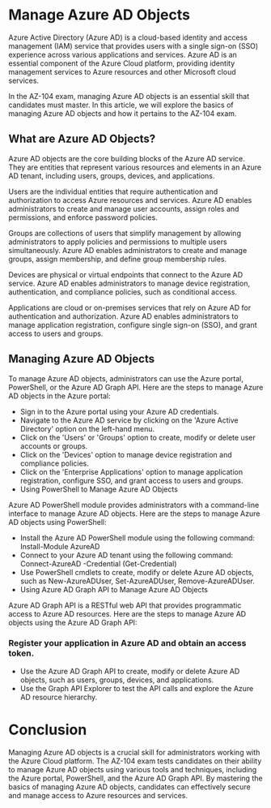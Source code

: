 # Manage Azure AD Objects

Azure Active Directory (Azure AD) is a cloud-based identity and access management (IAM) service that provides users with a single sign-on (SSO) experience across various applications and services. Azure AD is an essential component of the Azure Cloud platform, providing identity management services to Azure resources and other Microsoft cloud services.

In the AZ-104 exam, managing Azure AD objects is an essential skill that candidates must master. In this article, we will explore the basics of managing Azure AD objects and how it pertains to the AZ-104 exam.

## What are Azure AD Objects?

Azure AD objects are the core building blocks of the Azure AD service. They are entities that represent various resources and elements in an Azure AD tenant, including users, groups, devices, and applications.

Users are the individual entities that require authentication and authorization to access Azure resources and services. Azure AD enables administrators to create and manage user accounts, assign roles and permissions, and enforce password policies.

Groups are collections of users that simplify management by allowing administrators to apply policies and permissions to multiple users simultaneously. Azure AD enables administrators to create and manage groups, assign membership, and define group membership rules.

Devices are physical or virtual endpoints that connect to the Azure AD service. Azure AD enables administrators to manage device registration, authentication, and compliance policies, such as conditional access.

Applications are cloud or on-premises services that rely on Azure AD for authentication and authorization. Azure AD enables administrators to manage application registration, configure single sign-on (SSO), and grant access to users and groups.

## Managing Azure AD Objects

To manage Azure AD objects, administrators can use the Azure portal, PowerShell, or the Azure AD Graph API. Here are the steps to manage Azure AD objects in the Azure portal:

+ Sign in to the Azure portal using your Azure AD credentials.
+ Navigate to the Azure AD service by clicking on the 'Azure Active Directory' option on the left-hand menu.
+ Click on the 'Users' or 'Groups' option to create, modify or delete user accounts or groups.
+ Click on the 'Devices' option to manage device registration and compliance policies.
+ Click on the 'Enterprise Applications' option to manage application registration, configure SSO, and grant access to users and groups.
+ Using PowerShell to Manage Azure AD Objects

Azure AD PowerShell module provides administrators with a command-line interface to manage Azure AD objects. Here are the steps to manage Azure AD objects using PowerShell:

+ Install the Azure AD PowerShell module using the following command: Install-Module AzureAD
+ Connect to your Azure AD tenant using the following command: Connect-AzureAD -Credential (Get-Credential)
+ Use PowerShell cmdlets to create, modify or delete Azure AD objects, such as New-AzureADUser, Set-AzureADUser, Remove-AzureADUser.
+ Using Azure AD Graph API to Manage Azure AD Objects

Azure AD Graph API is a RESTful web API that provides programmatic access to Azure AD resources. Here are the steps to manage Azure AD objects using the Azure AD Graph API:

### Register your application in Azure AD and obtain an access token.
+ Use the Azure AD Graph API to create, modify or delete Azure AD objects, such as users, groups, devices, and applications.
+ Use the Graph API Explorer to test the API calls and explore the Azure AD resource hierarchy.

# Conclusion

Managing Azure AD objects is a crucial skill for administrators working with the Azure Cloud platform. The AZ-104 exam tests candidates on their ability to manage Azure AD objects using various tools and techniques, including the Azure portal, PowerShell, and the Azure AD Graph API. By mastering the basics of managing Azure AD objects, candidates can effectively secure and manage access to Azure resources and services.